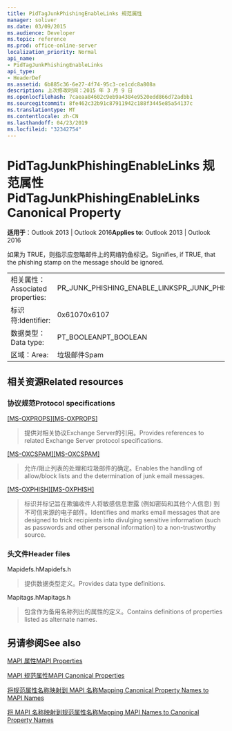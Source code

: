 ```yaml
---
title: PidTagJunkPhishingEnableLinks 规范属性
manager: soliver
ms.date: 03/09/2015
ms.audience: Developer
ms.topic: reference
ms.prod: office-online-server
localization_priority: Normal
api_name:
- PidTagJunkPhishingEnableLinks
api_type:
- HeaderDef
ms.assetid: 6b885c36-6e27-4f74-95c3-ce1cdc8a808a
description: 上次修改时间：2015 年 3 月 9 日
ms.openlocfilehash: 7caeaa84602c9eb9a4384e9520edd866d72adbb1
ms.sourcegitcommit: 8fe462c32b91c87911942c188f3445e85a54137c
ms.translationtype: MT
ms.contentlocale: zh-CN
ms.lasthandoff: 04/23/2019
ms.locfileid: "32342754"
---
```

# <a name="pidtagjunkphishingenablelinks-canonical-property"></a><span data-ttu-id="e780c-103">PidTagJunkPhishingEnableLinks 规范属性</span><span class="sxs-lookup"><span data-stu-id="e780c-103">PidTagJunkPhishingEnableLinks Canonical Property</span></span>

  
  
<span data-ttu-id="e780c-104">**适用于**：Outlook 2013 | Outlook 2016</span><span class="sxs-lookup"><span data-stu-id="e780c-104">**Applies to**: Outlook 2013 | Outlook 2016</span></span> 
  
<span data-ttu-id="e780c-105">如果为 TRUE，则指示应忽略邮件上的网络钓鱼标记。</span><span class="sxs-lookup"><span data-stu-id="e780c-105">Signifies, if TRUE, that the phishing stamp on the message should be ignored.</span></span>
  
|||
|:-----|:-----|
|<span data-ttu-id="e780c-106">相关属性：</span><span class="sxs-lookup"><span data-stu-id="e780c-106">Associated properties:</span></span>  <br/> |<span data-ttu-id="e780c-107">PR_JUNK_PHISHING_ENABLE_LINKS</span><span class="sxs-lookup"><span data-stu-id="e780c-107">PR_JUNK_PHISHING_ENABLE_LINKS</span></span>  <br/> |
|<span data-ttu-id="e780c-108">标识符:</span><span class="sxs-lookup"><span data-stu-id="e780c-108">Identifier:</span></span>  <br/> |<span data-ttu-id="e780c-109">0x6107</span><span class="sxs-lookup"><span data-stu-id="e780c-109">0x6107</span></span>  <br/> |
|<span data-ttu-id="e780c-110">数据类型：</span><span class="sxs-lookup"><span data-stu-id="e780c-110">Data type:</span></span>  <br/> |<span data-ttu-id="e780c-111">PT_BOOLEAN</span><span class="sxs-lookup"><span data-stu-id="e780c-111">PT_BOOLEAN</span></span>  <br/> |
|<span data-ttu-id="e780c-112">区域：</span><span class="sxs-lookup"><span data-stu-id="e780c-112">Area:</span></span>  <br/> |<span data-ttu-id="e780c-113">垃圾邮件</span><span class="sxs-lookup"><span data-stu-id="e780c-113">Spam</span></span>  <br/> |
   
## <a name="related-resources"></a><span data-ttu-id="e780c-114">相关资源</span><span class="sxs-lookup"><span data-stu-id="e780c-114">Related resources</span></span>

### <a name="protocol-specifications"></a><span data-ttu-id="e780c-115">协议规范</span><span class="sxs-lookup"><span data-stu-id="e780c-115">Protocol specifications</span></span>

<span data-ttu-id="e780c-116">[[MS-OXPROPS]](https://msdn.microsoft.com/library/f6ab1613-aefe-447d-a49c-18217230b148%28Office.15%29.aspx)</span><span class="sxs-lookup"><span data-stu-id="e780c-116">[[MS-OXPROPS]](https://msdn.microsoft.com/library/f6ab1613-aefe-447d-a49c-18217230b148%28Office.15%29.aspx)</span></span>
  
> <span data-ttu-id="e780c-117">提供对相关协议Exchange Server的引用。</span><span class="sxs-lookup"><span data-stu-id="e780c-117">Provides references to related Exchange Server protocol specifications.</span></span>
    
<span data-ttu-id="e780c-118">[[MS-OXCSPAM]](https://msdn.microsoft.com/library/522f8587-4aed-4cd6-831b-40bd87862189%28Office.15%29.aspx)</span><span class="sxs-lookup"><span data-stu-id="e780c-118">[[MS-OXCSPAM]](https://msdn.microsoft.com/library/522f8587-4aed-4cd6-831b-40bd87862189%28Office.15%29.aspx)</span></span>
  
> <span data-ttu-id="e780c-119">允许/阻止列表的处理和垃圾邮件的确定。</span><span class="sxs-lookup"><span data-stu-id="e780c-119">Enables the handling of allow/block lists and the determination of junk email messages.</span></span>
    
<span data-ttu-id="e780c-120">[[MS-OXPHISH]](https://msdn.microsoft.com/library/ed49ab26-ba13-4d4c-8a94-98d4ceecd4b7%28Office.15%29.aspx)</span><span class="sxs-lookup"><span data-stu-id="e780c-120">[[MS-OXPHISH]](https://msdn.microsoft.com/library/ed49ab26-ba13-4d4c-8a94-98d4ceecd4b7%28Office.15%29.aspx)</span></span>
  
> <span data-ttu-id="e780c-121">标识并标记旨在欺骗收件人将敏感信息泄露 (例如密码和其他个人信息) 到不可信来源的电子邮件。</span><span class="sxs-lookup"><span data-stu-id="e780c-121">Identifies and marks email messages that are designed to trick recipients into divulging sensitive information (such as passwords and other personal information) to a non-trustworthy source.</span></span>
    
### <a name="header-files"></a><span data-ttu-id="e780c-122">头文件</span><span class="sxs-lookup"><span data-stu-id="e780c-122">Header files</span></span>

<span data-ttu-id="e780c-123">Mapidefs.h</span><span class="sxs-lookup"><span data-stu-id="e780c-123">Mapidefs.h</span></span>
  
> <span data-ttu-id="e780c-124">提供数据类型定义。</span><span class="sxs-lookup"><span data-stu-id="e780c-124">Provides data type definitions.</span></span>
    
<span data-ttu-id="e780c-125">Mapitags.h</span><span class="sxs-lookup"><span data-stu-id="e780c-125">Mapitags.h</span></span>
  
> <span data-ttu-id="e780c-126">包含作为备用名称列出的属性的定义。</span><span class="sxs-lookup"><span data-stu-id="e780c-126">Contains definitions of properties listed as alternate names.</span></span>
    
## <a name="see-also"></a><span data-ttu-id="e780c-127">另请参阅</span><span class="sxs-lookup"><span data-stu-id="e780c-127">See also</span></span>



[<span data-ttu-id="e780c-128">MAPI 属性</span><span class="sxs-lookup"><span data-stu-id="e780c-128">MAPI Properties</span></span>](mapi-properties.md)
  
[<span data-ttu-id="e780c-129">MAPI 规范属性</span><span class="sxs-lookup"><span data-stu-id="e780c-129">MAPI Canonical Properties</span></span>](mapi-canonical-properties.md)
  
[<span data-ttu-id="e780c-130">将规范属性名称映射到 MAPI 名称</span><span class="sxs-lookup"><span data-stu-id="e780c-130">Mapping Canonical Property Names to MAPI Names</span></span>](mapping-canonical-property-names-to-mapi-names.md)
  
[<span data-ttu-id="e780c-131">将 MAPI 名称映射到规范属性名称</span><span class="sxs-lookup"><span data-stu-id="e780c-131">Mapping MAPI Names to Canonical Property Names</span></span>](mapping-mapi-names-to-canonical-property-names.md)

